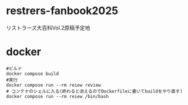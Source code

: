 # restrers-fanbook2025
リストラーズ大百科Vol.2原稿予定地

# docker

```
#ビルド
docker compose build
#実行
docker compose run --rm reiew review
# コンテナのシェルに入る(終わると消えるのでDockerfileに書いてbuildをやり直す)
docker compose run --rm reiew /bin/bash
```



